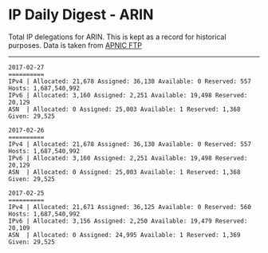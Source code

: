 # IP Daily Digest - ARIN 

Total IP delegations for ARIN. This is kept as a record for historical purposes. Data is taken from [APNIC FTP](https://ftp.apnic.net/)

---

```
2017-02-27
==========
IPv4 | Allocated: 21,678 Assigned: 36,130 Available: 0 Reserved: 557 Hosts: 1,687,540,992
IPv6 | Allocated: 3,160 Assigned: 2,251 Available: 19,498 Reserved: 20,129
ASN  | Allocated: 0 Assigned: 25,003 Available: 1 Reserved: 1,368 Given: 29,525
```

```
2017-02-26
==========
IPv4 | Allocated: 21,678 Assigned: 36,130 Available: 0 Reserved: 557 Hosts: 1,687,540,992
IPv6 | Allocated: 3,160 Assigned: 2,251 Available: 19,498 Reserved: 20,129
ASN  | Allocated: 0 Assigned: 25,003 Available: 1 Reserved: 1,368 Given: 29,525
```

```
2017-02-25
==========
IPv4 | Allocated: 21,671 Assigned: 36,125 Available: 0 Reserved: 560 Hosts: 1,687,540,992
IPv6 | Allocated: 3,156 Assigned: 2,250 Available: 19,479 Reserved: 20,109
ASN  | Allocated: 0 Assigned: 24,995 Available: 1 Reserved: 1,369 Given: 29,525
```